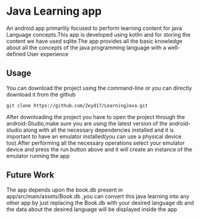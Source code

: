 
# Java Learning app


An android app primarlily focused to perform learning content for java Language concepts.This app is developed using kotlin and for storing the content we have used sqlite.The app provides all the basic knowledge about all the concepts of the java programming language with a well-defined User experience
## Usage
You can download the project using the command-line or you can directly download it from the github

    git clone https://github.com/Zeyd17/LearningJava.git


After downloading the project you have to open the project through the android-Studio,make sure you are using the latest version of the android-studio along with all the necessary dependencies installed and it is important to have an emulator installed(you can use a physical device too).After performing all the necessary operations select your emulator device and press the run button above and it will create an instance of the emulator running the app
## Future Work
The app depends upon the book.db present in app/src/main/assets/Book.db ,you can convert this java learning into any other app by just replacing the Book.db with your desired language db and the data about the desired language will be displayed inside the app 



